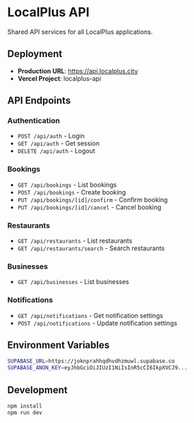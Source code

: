 # LocalPlus API

Shared API services for all LocalPlus applications.

## Deployment

- **Production URL**: https://api.localplus.city
- **Vercel Project**: localplus-api

## API Endpoints

### Authentication
- `POST /api/auth` - Login
- `GET /api/auth` - Get session
- `DELETE /api/auth` - Logout

### Bookings
- `GET /api/bookings` - List bookings
- `POST /api/bookings` - Create booking
- `PUT /api/bookings/[id]/confirm` - Confirm booking
- `PUT /api/bookings/[id]/cancel` - Cancel booking

### Restaurants
- `GET /api/restaurants` - List restaurants
- `GET /api/restaurants/search` - Search restaurants

### Businesses
- `GET /api/businesses` - List businesses

### Notifications
- `GET /api/notifications` - Get notification settings
- `POST /api/notifications` - Update notification settings

## Environment Variables

```bash
SUPABASE_URL=https://joknprahhqdhvdhzmuwl.supabase.co
SUPABASE_ANON_KEY=eyJhbGciOiJIUzI1NiIsInR5cCI6IkpXVCJ9...
```

## Development

```bash
npm install
npm run dev
```

